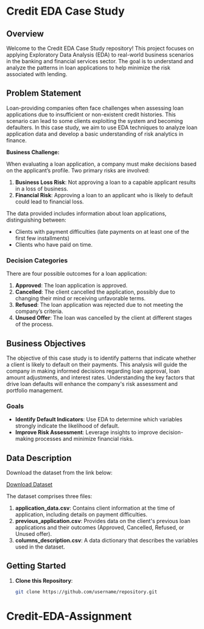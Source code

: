 # Credit EDA Case Study

## Overview

Welcome to the Credit EDA Case Study repository! This project focuses on applying Exploratory Data Analysis (EDA) to real-world business scenarios in the banking and financial services sector. The goal is to understand and analyze the patterns in loan applications to help minimize the risk associated with lending.

## Problem Statement

Loan-providing companies often face challenges when assessing loan applications due to insufficient or non-existent credit histories. This scenario can lead to some clients exploiting the system and becoming defaulters. In this case study, we aim to use EDA techniques to analyze loan application data and develop a basic understanding of risk analytics in finance.

**Business Challenge:**

When evaluating a loan application, a company must make decisions based on the applicant’s profile. Two primary risks are involved:
1. **Business Loss Risk**: Not approving a loan to a capable applicant results in a loss of business.
2. **Financial Risk**: Approving a loan to an applicant who is likely to default could lead to financial loss.

The data provided includes information about loan applications, distinguishing between:
- Clients with payment difficulties (late payments on at least one of the first few installments)
- Clients who have paid on time.

### Decision Categories

There are four possible outcomes for a loan application:
1. **Approved**: The loan application is approved.
2. **Cancelled**: The client cancelled the application, possibly due to changing their mind or receiving unfavorable terms.
3. **Refused**: The loan application was rejected due to not meeting the company’s criteria.
4. **Unused Offer**: The loan was cancelled by the client at different stages of the process.

## Business Objectives

The objective of this case study is to identify patterns that indicate whether a client is likely to default on their payments. This analysis will guide the company in making informed decisions regarding loan approval, loan amount adjustments, and interest rates. Understanding the key factors that drive loan defaults will enhance the company's risk assessment and portfolio management.

### Goals
- **Identify Default Indicators**: Use EDA to determine which variables strongly indicate the likelihood of default.
- **Improve Risk Assessment**: Leverage insights to improve decision-making processes and minimize financial risks.

## Data Description

Download the dataset from the link below:

[Download Dataset](https://drive.google.com/open?id=16RQztUqCfJOlbooHqYlJrp6Q7iL65uZB)

The dataset comprises three files:
1. **application_data.csv**: Contains client information at the time of application, including details on payment difficulties.
2. **previous_application.csv**: Provides data on the client's previous loan applications and their outcomes (Approved, Cancelled, Refused, or Unused offer).
3. **columns_description.csv**: A data dictionary that describes the variables used in the dataset.

## Getting Started

1. **Clone this Repository**:
   ```bash
   git clone https://github.com/username/repository.git
# Credit-EDA-Assignment
